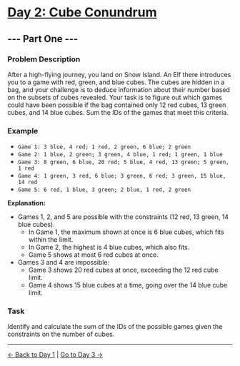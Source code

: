 # [Day 2: Cube Conundrum](https://adventofcode.com/2023/day/2)

## --- Part One ---

### Problem Description

After a high-flying journey, you land on Snow Island. An Elf there introduces you to a game with red, green, and blue
cubes. The cubes are hidden in a bag, and your challenge is to deduce information about their number based on the
subsets of cubes revealed.
Your task is to figure out which games could have been possible if the bag contained only 12 red cubes, 13 green cubes,
and 14 blue cubes. Sum the IDs of the games that meet this criteria.

### Example

- `Game 1: 3 blue, 4 red; 1 red, 2 green, 6 blue; 2 green`
- `Game 2: 1 blue, 2 green; 3 green, 4 blue, 1 red; 1 green, 1 blue`
- `Game 3: 8 green, 6 blue, 20 red; 5 blue, 4 red, 13 green; 5 green, 1 red`
- `Game 4: 1 green, 3 red, 6 blue; 3 green, 6 red; 3 green, 15 blue, 14 red`
- `Game 5: 6 red, 1 blue, 3 green; 2 blue, 1 red, 2 green`

**Explanation:**

- Games 1, 2, and 5 are possible with the constraints (12 red, 13 green, 14 blue cubes).
    - In Game 1, the maximum shown at once is 6 blue cubes, which fits within the limit.
    - In Game 2, the highest is 4 blue cubes, which also fits.
    - Game 5 shows at most 6 red cubes at once.
- Games 3 and 4 are impossible:
    - Game 3 shows 20 red cubes at once, exceeding the 12 red cube limit.
    - Game 4 shows 15 blue cubes at a time, going over the 14 blue cube limit.

### Task

Identify and calculate the sum of the IDs of the possible games given the constraints on the number of cubes.


---

[← Back to Day 1](../day01/README.md) | [Go to Day 3 →](../day03/README.md)

